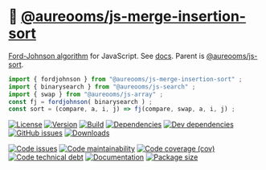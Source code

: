 :person_fencing: [@aureooms/js-merge-insertion-sort](https://aureooms.github.io/js-merge-insertion-sort)
==

[Ford-Johnson algorithm](https://en.wikipedia.org/wiki/Merge-insertion_sort) for JavaScript.
See [docs](https://aureooms.github.io/js-merge-insertion-sort).
Parent is [@aureooms/js-sort](https://github.com/aureooms/js-sort).

```js
import { fordjohnson } from "@aureooms/js-merge-insertion-sort" ;
import { binarysearch } from "@aureooms/js-search" ;
import { swap } from "@aureooms/js-array" ;
const fj = fordjohnson( binarysearch ) ;
const sort = (compare, a, i, j) => fj(compare, swap, a, i, j) ;
```

[![License](https://img.shields.io/github/license/aureooms/js-merge-insertion-sort.svg)](https://raw.githubusercontent.com/aureooms/js-merge-insertion-sort/master/LICENSE)
[![Version](https://img.shields.io/npm/v/@aureooms/js-merge-insertion-sort.svg)](https://www.npmjs.org/package/@aureooms/js-merge-insertion-sort)
[![Build](https://img.shields.io/travis/aureooms/js-merge-insertion-sort/master.svg)](https://travis-ci.org/aureooms/js-merge-insertion-sort/branches)
[![Dependencies](https://img.shields.io/david/aureooms/js-merge-insertion-sort.svg)](https://david-dm.org/aureooms/js-merge-insertion-sort)
[![Dev dependencies](https://img.shields.io/david/dev/aureooms/js-merge-insertion-sort.svg)](https://david-dm.org/aureooms/js-merge-insertion-sort?type=dev)
[![GitHub issues](https://img.shields.io/github/issues/aureooms/js-merge-insertion-sort.svg)](https://github.com/aureooms/js-merge-insertion-sort/issues)
[![Downloads](https://img.shields.io/npm/dm/@aureooms/js-merge-insertion-sort.svg)](https://www.npmjs.org/package/@aureooms/js-merge-insertion-sort)

[![Code issues](https://img.shields.io/codeclimate/issues/aureooms/js-merge-insertion-sort.svg)](https://codeclimate.com/github/aureooms/js-merge-insertion-sort/issues)
[![Code maintainability](https://img.shields.io/codeclimate/maintainability/aureooms/js-merge-insertion-sort.svg)](https://codeclimate.com/github/aureooms/js-merge-insertion-sort/trends/churn)
[![Code coverage (cov)](https://img.shields.io/codecov/c/gh/aureooms/js-merge-insertion-sort/master.svg)](https://codecov.io/gh/aureooms/js-merge-insertion-sort)
[![Code technical debt](https://img.shields.io/codeclimate/tech-debt/aureooms/js-merge-insertion-sort.svg)](https://codeclimate.com/github/aureooms/js-merge-insertion-sort/trends/technical_debt)
[![Documentation](https://aureooms.github.io/js-merge-insertion-sort//badge.svg)](https://aureooms.github.io/js-merge-insertion-sort//source.html)
[![Package size](https://img.shields.io/bundlephobia/minzip/@aureooms/js-merge-insertion-sort)](https://bundlephobia.com/result?p=@aureooms/js-merge-insertion-sort)
